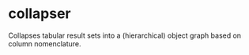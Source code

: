 # collapser
 Collapses tabular result sets into a (hierarchical) object graph based on column nomenclature.
